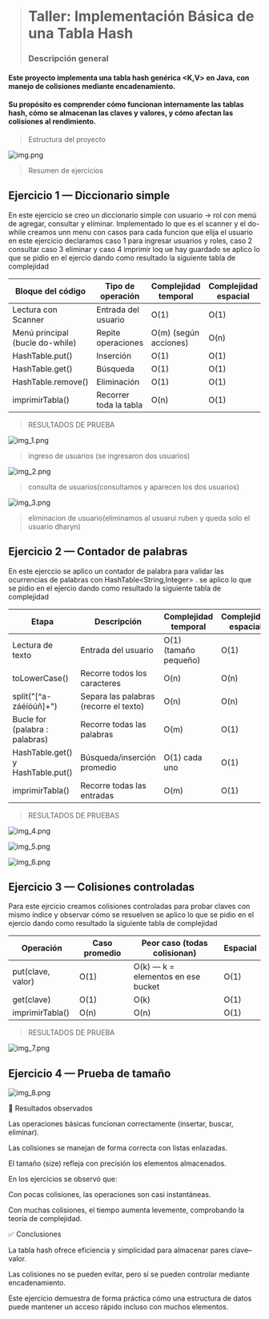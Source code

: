 > # Taller: Implementación Básica de una Tabla Hash
> ### Descripción general

#### Este proyecto implementa una tabla hash genérica <K,V> en Java, con manejo de colisiones mediante encadenamiento.
#### Su propósito es comprender cómo funcionan internamente las tablas hash, cómo se almacenan las claves y valores, y cómo afectan las colisiones al rendimiento.

> Estructura del proyecto

![img.png](img.png)

>Resumen de ejercicios
## Ejercicio 1 — Diccionario simple
En este ejercicio  se creo un diccionario simple con  usuario → rol con menú de agregar, consultar y eliminar.
Implementado lo que es el scanner y el do-while creamos unn menu con casos para cada funcion que elija el usuario en este ejercicio
declaramos caso 1 para ingresar usuarios y roles, caso 2 consultar caso 3 eliminar y caso 4 imprimir loq ue hay guardado
se aplico lo que se pidio en el ejercio dando como resultado la siguiente tabla de complejidad

| Bloque del código       | Tipo de operación      | Complejidad temporal  | Complejidad espacial |
| ----------------------- | ---------------------- | --------------------- | -------------------- |
| Lectura con Scanner     | Entrada del usuario    | O(1)                  | O(1)                 |
| Menú principal (bucle do-while) | Repite operaciones     | O(m) (según acciones) | O(n)                 |
| HashTable.put()         | Inserción              | O(1)                  | O(1)                 |
| HashTable.get()         | Búsqueda               | O(1)                  | O(1)                 |
| HashTable.remove()      | Eliminación            | O(1)                  | O(1)                 |
| imprimirTabla()         | Recorrer toda la tabla | O(n)                  | O(1)                 |

> RESULTADOS DE PRUEBA 
> 
![img_1.png](img_1.png)

>ingreso de usuarios (se ingresaron dos usuarios)

![img_2.png](img_2.png)

>consulta de usuarios(consultamos y aparecen los dos usuarios)

![img_3.png](img_3.png)

>eliminacion de usuario(eliminamos al usuarui ruben y queda solo el usuario dharyn)


## Ejercicio 2 — Contador de palabras
En este ejerccio se aplico  un contador de palabra para validar las ocurrencias de palabras con HashTable<String,Integer> .
se aplico lo que se pidio en el ejercio dando como resultado la siguiente tabla de complejidad

| Etapa                          | Descripción                            | Complejidad temporal    | Complejidad espacial |
|--------------------------------| -------------------------------------- | ----------------------- | -------------------- |
| Lectura de texto               | Entrada del usuario                    | O(1) (tamaño pequeño)   | O(1)                 |
| toLowerCase()                  | Recorre todos los caracteres           | O(n)                    | O(n)                 |
| split("[^a-záéíóúñ]+")         | Separa las palabras (recorre el texto) | O(n)                    | O(n)                 |
| Bucle for (palabra : palabras) | Recorre todas las palabras             | O(m)                    | O(1)                 |
| HashTable.get() y HashTable.put() | Búsqueda/inserción promedio            | O(1) cada uno           | O(1)                 |
| imprimirTabla()                | Recorre todas las entradas             | O(m)                    | O(1)                 |

>RESULTADOS DE PRUEBAS

![img_4.png](img_4.png)

![img_5.png](img_5.png)

![img_6.png](img_6.png)

## Ejercicio 3 — Colisiones controladas
Para este ejrcicio creamos colisiones controladas para probar claves con mismo índice y observar cómo se resuelven
se aplico lo que se pidio en el ejercio dando como resultado la siguiente tabla de complejidad

| Operación       | Caso promedio | Peor caso (todas colisionan)       | Espacial |
| --------------- | ------------- | ---------------------------------- | -------- |
| put(clave, valor) | O(1)          | O(k) — k = elementos en ese bucket | O(1)     |
| get(clave)      | O(1)          | O(k)                               | O(1)     |
| imprimirTabla() | O(n)          | O(n)                               | O(1)     |

> RESULTADOS DE PRUEBA

![img_7.png](img_7.png)

## Ejercicio 4 — Prueba de tamaño

![img_8.png](img_8.png)

🧾 Resultados observados

Las operaciones básicas funcionan correctamente (insertar, buscar, eliminar).

Las colisiones se manejan de forma correcta con listas enlazadas.

El tamaño (size) refleja con precisión los elementos almacenados.

En los ejercicios se observó que:

Con pocas colisiones, las operaciones son casi instantáneas.

Con muchas colisiones, el tiempo aumenta levemente, comprobando la teoría de complejidad.

✅ Conclusiones

La tabla hash ofrece eficiencia y simplicidad para almacenar pares clave–valor.

Las colisiones no se pueden evitar, pero sí se pueden controlar mediante encadenamiento.

Este ejercicio demuestra de forma práctica cómo una estructura de datos puede mantener un acceso rápido incluso con muchos elementos.